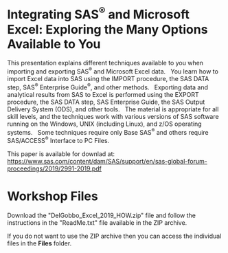 # Integrating SAS<sup>®</sup> and Microsoft Excel: Exploring the Many Options Available to You

This presentation explains different techniques available to you when importing and exporting SAS<sup>®</sup> and Microsoft Excel data. &nbsp; You learn how to import Excel data into SAS using the IMPORT procedure, the SAS DATA step, SAS<sup>®</sup> Enterprise Guide<sup>®</sup>, and other methods. &nbsp; Exporting data and analytical results from SAS to Excel is performed using the EXPORT procedure, the SAS DATA step, SAS Enterprise Guide, the SAS Output Delivery System (ODS), and other tools. &nbsp; The material is appropriate for all skill levels, and the techniques work with various versions of SAS software running on the Windows, UNIX (including Linux), and z/OS operating systems. &nbsp; Some techniques require only Base SAS<sup>®</sup> and others require SAS/ACCESS<sup>®</sup> Interface to PC Files.

This paper is available for downlad at:   
https://www.sas.com/content/dam/SAS/support/en/sas-global-forum-proceedings/2019/2991-2019.pdf


# Workshop Files

Download the "DelGobbo_Excel_2019_HOW.zip" file and follow the instructions in the "ReadMe.txt" file available in the ZIP archive.  

If you do not want to use the ZIP archive then you can access the individual files in the **Files** folder.
